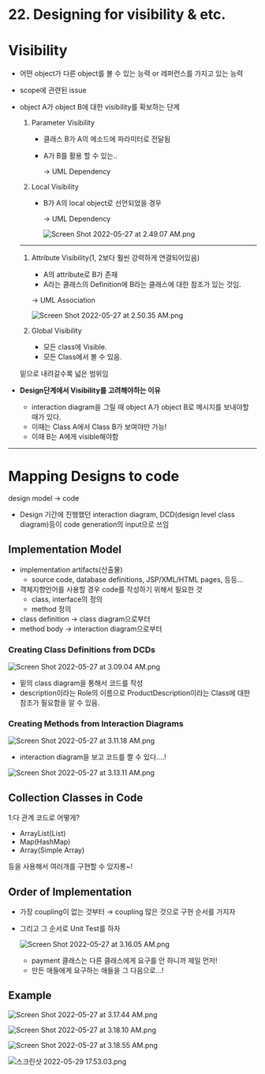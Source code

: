 # 22. Designing for visibility & etc.

# Visibility

- 어떤 object가 다른 object를 볼 수 있는 능력 or 레퍼런스를 가지고 있는 능력
- scope에 관련된 issue

- object A가 object B에 대한 visibility를 확보하는 단계
    1. Parameter Visibility
        - 클래스 B가 A의 메소드에 파라미터로 전달됨
        - A가 B를 활용 할 수 있는..
            
            → UML Dependency
            
    2. Local Visibility
        - B가 A의 local object로 선언되었을 경우
            
            → UML Dependency
            
            ![Screen Shot 2022-05-27 at 2.49.07 AM.png](22%20Designing%20for%20visibility%20&%20etc%20adf9e873734e40cbaf50abb638520b14/Screen_Shot_2022-05-27_at_2.49.07_AM.png)
            
    
    ---
    
    1. Attribute Visibility(1, 2보다 훨씬 강력하게 연결되어있음)
        - A의 attribute로 B가 존재
        - A라는 클래스의 Definition에 B라는 클래스에 대한 참조가 있는 것임.
        
        → UML Association
        
        ![Screen Shot 2022-05-27 at 2.50.35 AM.png](22%20Designing%20for%20visibility%20&%20etc%20adf9e873734e40cbaf50abb638520b14/Screen_Shot_2022-05-27_at_2.50.35_AM.png)
        
    2. Global Visibility
        - 모든 class에 Visible.
        - 모든 Class에서 볼 수 있음.
    
    밑으로 내려갈수록 넓은 범위임
    

- **Design단계에서 Visibility를 고려해야하는 이유**
    - interaction diagram을 그릴 때 object A가 object B로 메시지를 보내야할 때가 있다.
    - 이때는 Class A에서 Class B가 보여야만 가능!
    - 이때 B는 A에게 visible해야함

---

# Mapping Designs to code

design model → code

- Design 기간에 진행했던 interaction diagram, DCD(design level class diagram)등이 code generation의 input으로 쓰임

## Implementation Model

- implementation artifacts(산출물)
    - source code, database definitions, JSP/XML/HTML pages, 등등…
- 객체지향언어를 사용할 경우 code를 작성하기 위해서 필요한 것
    - class, interface의 정의
    - method 정의
- class definition → class diagram으로부터
- method body → interaction diagram으로부터

### Creating Class Definitions from DCDs

![Screen Shot 2022-05-27 at 3.09.04 AM.png](22%20Designing%20for%20visibility%20&%20etc%20adf9e873734e40cbaf50abb638520b14/Screen_Shot_2022-05-27_at_3.09.04_AM.png)

- 밑의 class diagram을 통해서 코드를 작성
- description이라는 Role의 이름으로 ProductDescription이라는 Class에 대한 참조가 필요함을 알 수 있음.

### Creating Methods from Interaction Diagrams

![Screen Shot 2022-05-27 at 3.11.18 AM.png](22%20Designing%20for%20visibility%20&%20etc%20adf9e873734e40cbaf50abb638520b14/Screen_Shot_2022-05-27_at_3.11.18_AM.png)

- interaction diagram을 보고 코드를 짤 수 있다….!

![Screen Shot 2022-05-27 at 3.13.11 AM.png](22%20Designing%20for%20visibility%20&%20etc%20adf9e873734e40cbaf50abb638520b14/Screen_Shot_2022-05-27_at_3.13.11_AM.png)

## Collection Classes in Code

1:다 관계 코드로 어떻게?

- ArrayList(List)
- Map(HashMap)
- Array(Simple Array)

등을 사용해서 여러개를 구현할 수 있지롱~!

## Order of Implementation

- 가장 coupling이 없는 것부터 → coupling 많은 것으로 구현 순서를 가지자
- 그리고 그 순서로 Unit Test를 하자
    
    ![Screen Shot 2022-05-27 at 3.16.05 AM.png](22%20Designing%20for%20visibility%20&%20etc%20adf9e873734e40cbaf50abb638520b14/Screen_Shot_2022-05-27_at_3.16.05_AM.png)
    
    - payment 클래스는 다른 클래스에게 요구를 안 하니까 제일 먼저!
    - 만든 애들에게 요구하는 애들을 그 다음으로…!

## Example

![Screen Shot 2022-05-27 at 3.17.44 AM.png](22%20Designing%20for%20visibility%20&%20etc%20adf9e873734e40cbaf50abb638520b14/Screen_Shot_2022-05-27_at_3.17.44_AM.png)

![Screen Shot 2022-05-27 at 3.18.10 AM.png](22%20Designing%20for%20visibility%20&%20etc%20adf9e873734e40cbaf50abb638520b14/Screen_Shot_2022-05-27_at_3.18.10_AM.png)

![Screen Shot 2022-05-27 at 3.18.55 AM.png](22%20Designing%20for%20visibility%20&%20etc%20adf9e873734e40cbaf50abb638520b14/Screen_Shot_2022-05-27_at_3.18.55_AM.png)

![스크린샷 2022-05-29 17.53.03.png](22%20Designing%20for%20visibility%20&%20etc%20adf9e873734e40cbaf50abb638520b14/%E1%84%89%E1%85%B3%E1%84%8F%E1%85%B3%E1%84%85%E1%85%B5%E1%86%AB%E1%84%89%E1%85%A3%E1%86%BA_2022-05-29_17.53.03.png)